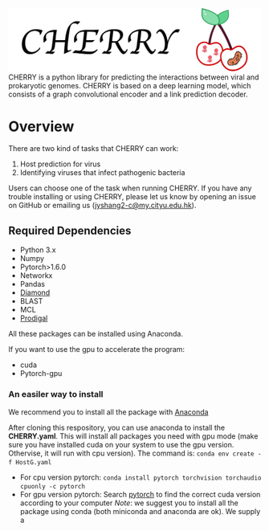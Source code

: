 ![CHERRY](logo.png)
CHERRY is a python library for predicting the interactions between viral and prokaryotic genomes. CHERRY is based on a deep learning model, which consists of a graph convolutional encoder and a link prediction decoder.

# Overview
There are two kind of tasks that CHERRY can work:
1. Host prediction for virus
2. Identifying viruses that infect pathogenic bacteria

Users can choose one of the task when running CHERRY. If you have any trouble installing or using CHERRY, please let us know by opening an issue on GitHub or emailing us (jyshang2-c@my.cityu.edu.hk).

## Required Dependencies
* Python 3.x
* Numpy
* Pytorch>1.6.0
* Networkx
* Pandas
* [Diamond](https://github.com/bbuchfink/diamond)
* BLAST
* MCL
* [Prodigal](https://github.com/hyattpd/Prodigal)

All these packages can be installed using Anaconda.

If you want to use the gpu to accelerate the program:
* cuda
* Pytorch-gpu

### An easiler way to install
We recommend you to install all the package with [Anaconda](https://anaconda.org/)

After cloning this respository, you can use anaconda to install the **CHERRY.yaml**. This will install all packages you need with gpu mode (make sure you have installed cuda on your system to use the gpu version. Othervise, it will run with cpu version). The command is: `conda env create -f HostG.yaml`

* For cpu version pytorch: `conda install pytorch torchvision torchaudio cpuonly -c pytorch`
* For gpu version pytorch: Search [pytorch](https://pytorch.org/) to find the correct cuda version according to your computer
*Note*: we suggest you to install all the package using conda (both miniconda and anaconda are ok). We supply a 

